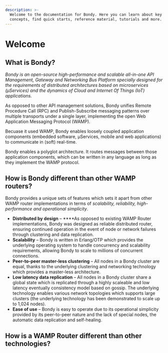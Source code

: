 ```yaml
---
description: >-
  Welcome to the documentation for Bondy. Here you can learn about key Bondy
  concepts, find quick starts, reference material, tutorials and more.
---
```


# Welcome

## What is Bondy?

_Bondy is an open-source high-performance and scalable all-in-one API Management, Gateway and Networking Bus Platform specially designed for the requirements of distributed architectures based on microservices \(µServices\) and the dynamics of Cloud and Internet Of Things \(IoT\) applications._

As opposed to other API management solutions, Bondy unifies Remote Procedure Call \(RPC\) and Publish-Subscribe messaging patterns over multiple transports under a single layer, implementing the open Web Application Messaging Protocol \(WAMP\).

Becuase it used WAMP, Bondy enables loosely coupled application components \(embedded software, µServices, mobile and web applications\) to communicate in \(soft\) real-time.

Bondy enables a polyglot architecture. It routes messages between those application components, which can be written in any language as long as they implement the WAMP protocol.

## How is Bondy different than other WAMP routers?

Bondy provides a unique sets of features which sets it apart from other WAMP router implementations in terms of _scalability, reliability, high-performance and operational simplicity_.

* **Distributed by design** – ****As opposed to existing WAMP Router implementations, Bondy was designed as reliable distributed router, ensuring continued operation in the event of node or network failures through clustering and data replication. 
* **Scalability** – Bondy is written in Erlang/OTP which provides the underlying operating system to handle concurrency and scalability requirements, allowing Bondy to scale to millions of concurrent connections.
* **Peer-to-peer master-less clustering** – All nodes in a Bondy cluster are equal, thanks to the underlying clustering and networking technology which provides a master-less architecture.
* **Low latency data replication** – All nodes in a Bondy cluster share a global state which is replicated through a highly scaleable and low latency eventually consistency model based on gossip. The underlying technology enables various network topologies which supports large clusters \(the underlying technology has been demonstrated to scale up to 1,024 nodes\). 
* **Ease of use** – Bondy is easy to operate due to its operational simplicity provided by its peer-to-peer nature and the lack of special nodes, the automatic data replication and self-healing.



## How is a WAMP Router different than other technologies?



